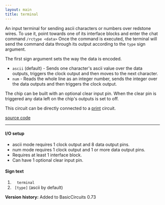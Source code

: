 ```yaml
---
layout: main
title: terminal
---
```


An input terminal for sending ascii characters or numbers over redstone wires. 
To use it, point towards one of its interface blocks and enter the chat command `/rctype <data>`
Once the command is executed, the terminal will send the command data through its output according to the `type` sign argument.

The first sign argument sets the way the data is encoded.

* `ascii` (default) - Sends one character's ascii value over the data outputs, triggers the clock output and then moves to the next character.
* `num` - Reads the whole line as an integer number, sends the integer over the data outputs and then triggers the clock output.

The chip can be built with an optional clear input pin. When the clear pin is triggered any data left on the chip's outputs is set to off.

This circuit can be directly connected to a [print](Print.html) circuit. 

[source code](https://github.com/eisental/BasicCircuits/blob/master/src/main/java/org/tal/basiccircuits/terminal.java)

* * *


#### I/O setup 
* ascii mode requires 1 clock output and 8 data output pins.
* num mode requires 1 clock output and 1 or more data output pins.
* Requires at least 1 interface block.
* Can have 1 optional clear input pin.

#### Sign text
1. `   terminal   `
2. `  [type] ` (ascii by default)

__Version history:__ Added to BasicCircuits 0.73